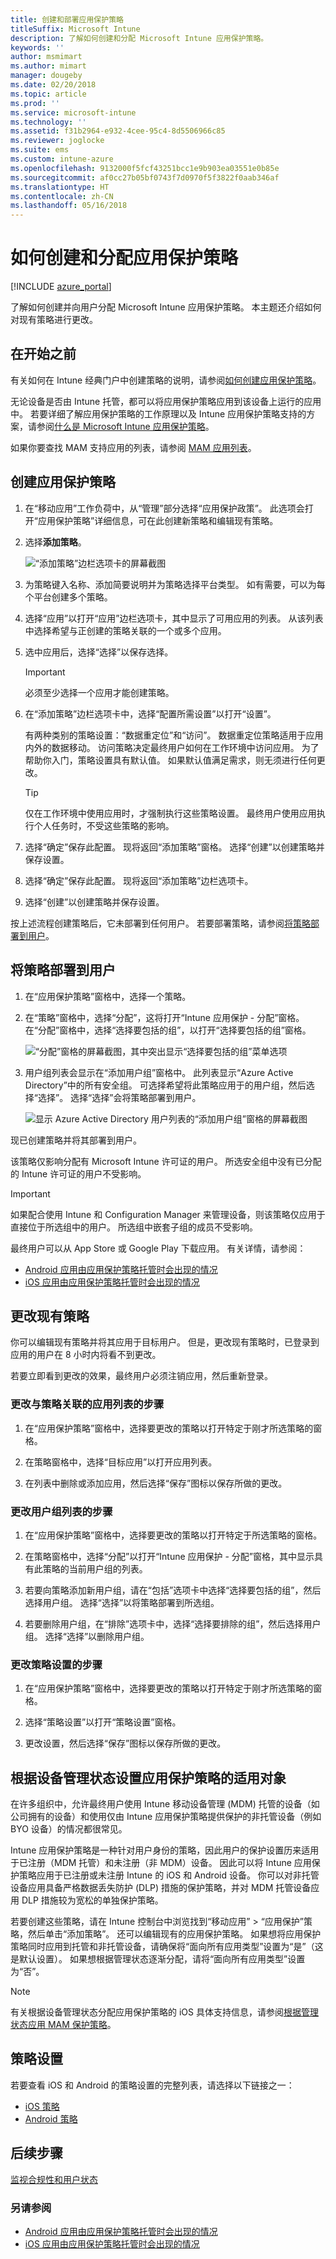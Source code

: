 ```yaml
---
title: 创建和部署应用保护策略
titleSuffix: Microsoft Intune
description: 了解如何创建和分配 Microsoft Intune 应用保护策略。
keywords: ''
author: msmimart
ms.author: mimart
manager: dougeby
ms.date: 02/20/2018
ms.topic: article
ms.prod: ''
ms.service: microsoft-intune
ms.technology: ''
ms.assetid: f31b2964-e932-4cee-95c4-8d5506966c85
ms.reviewer: joglocke
ms.suite: ems
ms.custom: intune-azure
ms.openlocfilehash: 9132000f5fcf43251bcc1e9b903ea03551e0b85e
ms.sourcegitcommit: af0cc27b05bf0743f7d0970f5f3822f0aab346af
ms.translationtype: HT
ms.contentlocale: zh-CN
ms.lasthandoff: 05/16/2018
---
```

# <a name="how-to-create-and-assign-app-protection-policies"></a>如何创建和分配应用保护策略

[!INCLUDE [azure_portal](./includes/azure_portal.md)]

了解如何创建并向用户分配 Microsoft Intune 应用保护策略。 本主题还介绍如何对现有策略进行更改。

## <a name="before-you-begin"></a>在开始之前

有关如何在 Intune 经典门户中创建策略的说明，请参阅[如何创建应用保护策略](https://docs.microsoft.com/intune-classic/deploy-use/create-and-deploy-mobile-app-management-policies-with-microsoft-intune)。

无论设备是否由 Intune 托管，都可以将应用保护策略应用到该设备上运行的应用中。 若要详细了解应用保护策略的工作原理以及 Intune 应用保护策略支持的方案，请参阅[什么是 Microsoft Intune 应用保护策略](app-protection-policy.md)。

如果你要查找 MAM 支持应用的列表，请参阅 [MAM 应用列表](https://www.microsoft.com/cloud-platform/microsoft-intune-apps)。

##  <a name="create-an-app-protection-policy"></a>创建应用保护策略
1. 在“移动应用”工作负荷中，从“管理”部分选择“应用保护政策”。 此选项会打开“应用保护策略”详细信息，可在此创建新策略和编辑现有策略。
2. 选择**添加策略**。

   ![“添加策略”边栏选项卡的屏幕截图](./media/app-protection-add-policy.png)

3. 为策略键入名称、添加简要说明并为策略选择平台类型。 如有需要，可以为每个平台创建多个策略。

4. 选择“应用”以打开“应用”边栏选项卡，其中显示了可用应用的列表。 从该列表中选择希望与正创建的策略关联的一个或多个应用。
5. 选中应用后，选择“选择”以保存选择。

    > [!IMPORTANT]
    > 必须至少选择一个应用才能创建策略。

6. 在“添加策略”边栏选项卡中，选择“配置所需设置”以打开“设置”。

   有两种类别的策略设置：“数据重定位”和“访问”。  数据重定位策略适用于应用内外的数据移动。 访问策略决定最终用户如何在工作环境中访问应用。
   为了帮助你入门，策略设置具有默认值。 如果默认值满足需求，则无须进行任何更改。

   > [!TIP]
   > 仅在工作环境中使用应用时，才强制执行这些策略设置。 最终用户使用应用执行个人任务时，不受这些策略的影响。

7. 选择“确定”保存此配置。 现将返回“添加策略”窗格。 选择“创建”以创建策略并保存设置。
8. 选择“确定”保存此配置。 现将返回“添加策略”边栏选项卡。
9. 选择“创建”以创建策略并保存设置。

按上述流程创建策略后，它未部署到任何用户。 若要部署策略，请参阅[将策略部署到用户](app-protection-policies.md#deploy-a-policy-to-users)。

## <a name="deploy-a-policy-to-users"></a>将策略部署到用户


1. 在“应用保护策略”窗格中，选择一个策略。

1. 在“策略”窗格中，选择“分配”，这将打开“Intune 应用保护 - 分配”窗格。 在“分配”窗格中，选择“选择要包括的组”，以打开“选择要包括的组”窗格。

   ![“分配”窗格的屏幕截图，其中突出显示“选择要包括的组”菜单选项](./media/app-protection-policy-add-users.png)

2.  用户组列表会显示在“添加用户组”窗格中。 此列表显示“Azure Active Directory”中的所有安全组。 可选择希望将此策略应用于的用户组，然后选择“选择”。 选择“选择”会将策略部署到用户。

    ![显示 Azure Active Directory 用户列表的“添加用户组”窗格的屏幕截图](./media/azure-ad-user-group-list.png)

现已创建策略并将其部署到用户。

该策略仅影响分配有 Microsoft Intune 许可证的用户。 所选安全组中没有已分配的 Intune 许可证的用户不受影响。

>[!IMPORTANT]
> 如果配合使用 Intune 和 Configuration Manager 来管理设备，则该策略仅应用于直接位于所选组中的用户。 所选组中嵌套子组的成员不受影响。

最终用户可以从 App Store 或 Google Play 下载应用。 有关详情，请参阅：
* [Android 应用由应用保护策略托管时会出现的情况](app-protection-enabled-apps-android.md)
* [iOS 应用由应用保护策略托管时会出现的情况](app-protection-enabled-apps-ios.md)

##  <a name="change-existing-policies"></a>更改现有策略
你可以编辑现有策略并将其应用于目标用户。 但是，更改现有策略时，已登录到应用的用户在 8 小时内将看不到更改。

若要立即看到更改的效果，最终用户必须注销应用，然后重新登录。

### <a name="to-change-the-list-of-apps-associated-with-the-policy"></a>更改与策略关联的应用列表的步骤

1.  在“应用保护策略”窗格中，选择要更改的策略以打开特定于刚才所选策略的窗格。

2.  在策略窗格中，选择“目标应用”以打开应用列表。

3.  在列表中删除或添加应用，然后选择“保存”图标以保存所做的更改。

### <a name="to-change-the-list-of-user-groups"></a>更改用户组列表的步骤


1.  在“应用保护策略”窗格中，选择要更改的策略以打开特定于所选策略的窗格。

2.  在策略窗格中，选择“分配”以打开“Intune 应用保护 - 分配”窗格，其中显示具有此策略的当前用户组的列表。

3.  若要向策略添加新用户组，请在“包括”选项卡中选择“选择要包括的组”，然后选择用户组。 选择“选择”以将策略部署到所选组。

4.  若要删除用户组，在“排除”选项卡中，选择“选择要排除的组”，然后选择用户组。 选择“选择”以删除用户组。

### <a name="to-change-policy-settings"></a>更改策略设置的步骤

1.  在“应用保护策略”窗格中，选择要更改的策略以打开特定于刚才所选策略的窗格。

2.  选择“策略设置”以打开“策略设置”窗格。

3.  更改设置，然后选择“保存”图标以保存所做的更改。

## <a name="target-app-protection-policies-based-on-device-management-state"></a>根据设备管理状态设置应用保护策略的适用对象
在许多组织中，允许最终用户使用 Intune 移动设备管理 (MDM) 托管的设备（如公司拥有的设备）和使用仅由 Intune 应用保护策略提供保护的非托管设备（例如 BYO 设备）的情况都很常见。

Intune 应用保护策略是一种针对用户身份的策略，因此用户的保护设置历来适用于已注册（MDM 托管）和未注册（非 MDM）设备。 因此可以将 Intune 应用保护策略应用于已注册或未注册 Intune 的 iOS 和 Android 设备。 你可以对非托管设备应用具备严格数据丢失防护 (DLP) 措施的保护策略，并对 MDM 托管设备应用 DLP 措施较为宽松的单独保护策略。 

若要创建这些策略，请在 Intune 控制台中浏览找到“移动应用” > “应用保护”策略，然后单击“添加策略”。 还可以编辑现有的应用保护策略。 如果想将应用保护策略同时应用到托管和非托管设备，请确保将“面向所有应用类型”设置为“是”（这是默认设置）。 如果想根据管理状态逐渐分配，请将“面向所有应用类型”设置为“否”。 

> [!NOTE]
> 有关根据设备管理状态分配应用保护策略的 iOS 具体支持信息，请参阅[根据管理状态应用 MAM 保护策略](whats-new.md#mam-protection-policies-targeted-based-on-management-state-)。

## <a name="policy-settings"></a>策略设置
若要查看 iOS 和 Android 的策略设置的完整列表，请选择以下链接之一：

- [iOS 策略](app-protection-policy-settings-ios.md)
- [Android 策略](app-protection-policy-settings-android.md)

## <a name="next-steps"></a>后续步骤
[监视合规性和用户状态](app-protection-policies-monitor.md)

### <a name="see-also"></a>另请参阅
* [Android 应用由应用保护策略托管时会出现的情况](app-protection-enabled-apps-android.md)
* [iOS 应用由应用保护策略托管时会出现的情况](app-protection-enabled-apps-ios.md)

